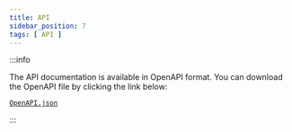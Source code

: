 ```yaml
---
title: API
sidebar_position: 7
tags: [ API ]
---
```


:::info

The API documentation is available in OpenAPI format. You can download the OpenAPI file by clicking the link below:

<a href="/eclipse-tractusx/managed-identity-wallet/openapi/openapi_v001.json">`OpenAPI.json`</a>

:::
